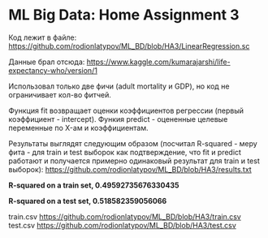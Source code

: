 # ML Big Data: Home Assignment 3

Код лежит в файле: https://github.com/rodionlatypov/ML_BD/blob/HA3/LinearRegression.sc

Данные брал отсюда: https://www.kaggle.com/kumarajarshi/life-expectancy-who/version/1

Использовал только две фичи (adult mortality и GDP), но код не ограничивает кол-во фитчей. 

Функция fit возвращает оценки коэффициентов регрессии (первый коэффициент - intercept). Функия predict - оцененные целевые переменные по X-ам и коэффициентам. 

Результаты выглядят следующим образом (посчитал R-squared - меру фита - для train и test выборок как подтверждение, что fit и predict работают и получается примерно одинаковый результат для train и test выборок): https://github.com/rodionlatypov/ML_BD/blob/HA3/results.txt


**R-squared on a train set, 0.49592735676330435**

**R-squared on a test set, 0.518582359056066**


train.csv https://github.com/rodionlatypov/ML_BD/blob/HA3/train.csv
test.csv https://github.com/rodionlatypov/ML_BD/blob/HA3/test.csv
